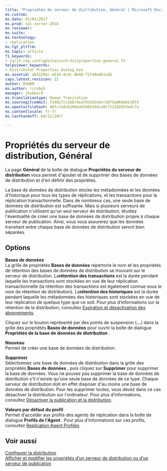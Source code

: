 ```yaml
---
title: "Propriétés du serveur de distribution, Général | Microsoft Docs"
ms.custom: 
ms.date: 03/01/2017
ms.prod: sql-server-2016
ms.reviewer: 
ms.suite: 
ms.technology:
- replication
ms.tgt_pltfrm: 
ms.topic: article
f1_keywords:
- sql13.rep.configdistwizard.distproperties.general.f1
helpviewer_keywords:
- Distributor Properties dialog box
ms.assetid: ab4120ec-e524-4c0c-8b48-f2f40adb1a3b
caps.latest.revision: 22
author: BYHAM
ms.author: rickbyh
manager: jhubbard
ms.translationtype: Human Translation
ms.sourcegitcommit: f3481fcc2bb74eaf93182e6cc58f5a06666e10f4
ms.openlocfilehash: 48fcfa8c620bba8340243dca8c712102853edc7a
ms.contentlocale: fr-fr
ms.lasthandoff: 04/11/2017

---
```

# <a name="distributor-properties-general"></a>Propriétés du serveur de distribution, Général
  La page **Général** de la boîte de dialogue **Propriétés du serveur de distribution** vous permet d'ajouter et de supprimer des bases de données de distribution et d'en définir des propriétés.  
  
 La base de données de distribution stocke les métadonnées et les données d'historique pour tous les types de réplications, et les transactions pour la réplication transactionnelle. Dans de nombreux cas, une seule base de données de distribution est suffisante. Mais si plusieurs serveurs de publication n'utilisent qu'un seul serveur de distribution, étudiez l'éventualité de créer une base de données de distribution propre à chaque serveur de publication. Ainsi, vous vous assurerez que les données transitant entre chaque base de données de distribution seront bien séparées.  
  
## <a name="options"></a>Options  
 **Bases de données**  
 La grille de propriétés **Bases de données** répertorie le nom et les propriétés de rétention des bases de données de distribution se trouvant sur le serveur de distribution. La**rétention des transactions** est la durée pendant laquelle les transactions sont stockées en vue de leur réplication transactionnelle (la rétention des transactions est également connue sous le nom de rétention de distribution). La**rétention des historiques** est la durée pendant laquelle les métadonnées des historiques sont stockées en vue de leur réplication de quelque type que ce soit. Pour plus d’informations sur la rétention de la distribution, consultez [Expiration et désactivation des abonnements](../../relational-databases/replication/subscription-expiration-and-deactivation.md).  
  
 Cliquez sur le bouton représenté par des points de suspension (**...**) dans la grille des propriétés **Bases de données** pour ouvrir la boîte de dialogue **Propriétés de la base de données de distribution** .  
  
 **Nouveau**  
 Permet de créer une base de données de distribution.  
  
 **Supprimer**  
 Sélectionnez une base de données de distribution dans la grille des propriétés **Bases de données** , puis cliquez sur **Supprimer** pour supprimer la base de données. Vous ne pouvez pas supprimer la base de données de distribution s'il n'existe qu'une seule base de données de ce type. Chaque serveur de distribution doit en effet disposer d'au moins une base de données de distribution. Pour les supprimer toutes, vous devez dans ce cas désactiver la distribution sur l'ordinateur. Pour plus d’informations, consultez [Désactiver la publication et la distribution](../../relational-databases/replication/disable-publishing-and-distribution.md).  
  
 **Valeurs par défaut du profil**  
 Permet d'accéder aux profils des agents de réplication dans la boîte de dialogue **Profils de l'Agent** . Pour plus d'informations sur ces profils, consultez [Replication Agent Profiles](../../relational-databases/replication/agents/replication-agent-profiles.md).  
  
## <a name="see-also"></a>Voir aussi  
 [Configurer la distribution](../../relational-databases/replication/configure-distribution.md)   
 [Afficher et modifier les propriétés d’un serveur de distribution ou d’un serveur de publication](../../relational-databases/replication/view-and-modify-distributor-and-publisher-properties.md)  
  
  
